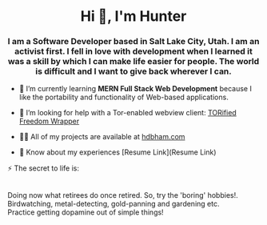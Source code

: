 <h1 align="center">Hi 👋, I'm Hunter</h1>
<h3 align="center">I am a Software Developer based in Salt Lake City, Utah. I am an activist first. I fell in love with development when I learned it was a skill by which I can make life easier for people. The world is difficult and I want to give back wherever I can.</h3>

- 🌱 I’m currently learning **MERN Full Stack Web Development** because I like the portability and functionality of Web-based applications. 

- 🤝 I’m looking for help with a Tor-enabled webview client: [TORified Freedom Wrapper](https://github.com/hdbham/TORified-Freedom-Wrapper)

- 👨‍💻 All of my projects are available at [hdbham.com](hdbham.com)

- 📄 Know about my experiences [Resume Link](Resume Link)


⚡ The secret to life is: <br><br>

  Doing now what retirees do once retired. So, try the 'boring' hobbies!. <br> 
  Birdwatching, metal-detecting, gold-panning and gardening etc. <br>
  Practice getting dopamine out of simple things!


